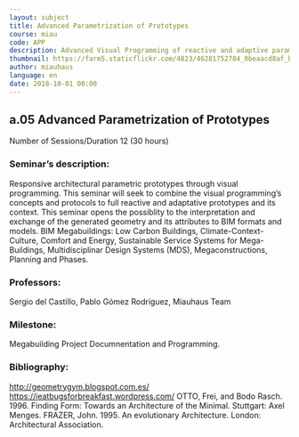 ```yaml
---
layout: subject
title: Advanced Parametrization of Prototypes
course: miau
code: APP
description: Advanced Visual Programming of reactive and adaptive parametric projects designing the behavior of their architectural elements between them and in relation to the context and their interpretation
thumbnail: https://farm5.staticflickr.com/4823/46281752784_0beaacd8af_b.jpg
author: miauhaus
language: en
date: 2018-10-01 00:00
---
```

## a.05 Advanced Parametrization of Prototypes
Number of Sessions/Duration 12 (30 hours)

### Seminar’s description:
Responsive architectural parametric prototypes through visual programming. This seminar will seek to combine the visual programming’s concepts and protocols to full reactive and adaptative prototypes and its context. This seminar opens the possiblity to the interpretation and exchange of the generated geometry and its attributes to BIM formats and models.
BIM Megabuildings: Low Carbon Buildings, Climate-Context-Culture, Comfort and Energy, Sustainable Service Systems for Mega-Buildings, Multidisciplinar Design Systems (MDS), Megaconstructions, Planning and Phases.

### Professors:
Sergio del Castillo, Pablo Gómez Rodríguez, Miauhaus Team

### Milestone:
Megabuilding Project Documnentation and Programming.

### Bibliography:
http://geometrygym.blogspot.com.es/
https://ieatbugsforbreakfast.wordpress.com/
OTTO, Frei, and Bodo Rasch. 1996. Finding Form: Towards an Architecture of the Minimal. Stuttgart:
Axel Menges.
FRAZER, John. 1995. An evolutionary Architecture. London: Architectural Association.
